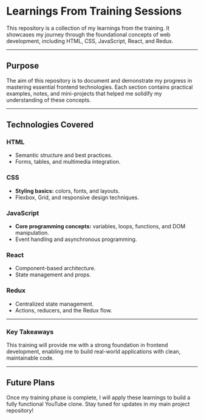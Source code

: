 # Learnings From Training Sessions 

This repository is a collection of my learnings from the training. It showcases my journey through the foundational concepts of web development, including HTML, CSS, JavaScript, React, and Redux.

---

## Purpose

The aim of this repository is to document and demonstrate my progress in mastering essential frontend technologies. Each section contains practical examples, notes, and mini-projects that helped me solidify my understanding of these concepts.

---

## Technologies Covered

### HTML

- Semantic structure and best practices.
- Forms, tables, and multimedia integration.
  
### CSS

- **Styling basics:** colors, fonts, and layouts.
- Flexbox, Grid, and responsive design techniques.
  
### JavaScript

- **Core programming concepts:** variables, loops, functions, and DOM manipulation.
- Event handling and asynchronous programming.

### React

- Component-based architecture.
- State management and props.
  
### Redux

- Centralized state management.
- Actions, reducers, and the Redux flow.

---

### Key Takeaways

This training will provide me with a strong foundation in frontend development, enabling me to build real-world applications with clean, maintainable code.

---

## Future Plans

Once my training phase is complete, I will apply these learnings to build a fully functional YouTube clone. Stay tuned for updates in my main project repository!
